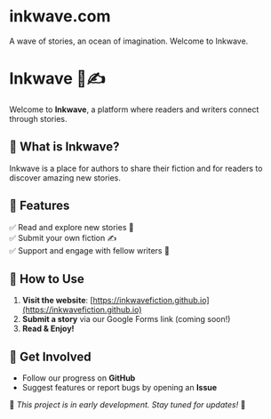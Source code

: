 # inkwave.com
A wave of stories, an ocean of imagination. Welcome to Inkwave.
# Inkwave 🌊✍️  

Welcome to **Inkwave**, a platform where readers and writers connect through stories.  

## 🔹 What is Inkwave?  
Inkwave is a place for authors to share their fiction and for readers to discover amazing new stories.  

## 🔹 Features  
✅ Read and explore new stories 📖  
✅ Submit your own fiction ✍️  
✅ Support and engage with fellow writers 💬  

## 🔹 How to Use  
1. **Visit the website**: [https://inkwavefiction.github.io](https://inkwavefiction.github.io)  
2. **Submit a story** via our Google Forms link (coming soon!)  
3. **Read & Enjoy!**  

## 🔹 Get Involved  
- Follow our progress on **GitHub**  
- Suggest features or report bugs by opening an **Issue**  

📌 *This project is in early development. Stay tuned for updates!* 🚀  
